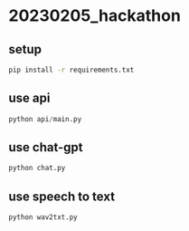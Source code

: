# 20230205_hackathon

## setup
```bash
pip install -r requirements.txt
```

## use api
```python
python api/main.py
```

## use chat-gpt
```python
python chat.py
```

## use speech to text
```python
python wav2txt.py
```